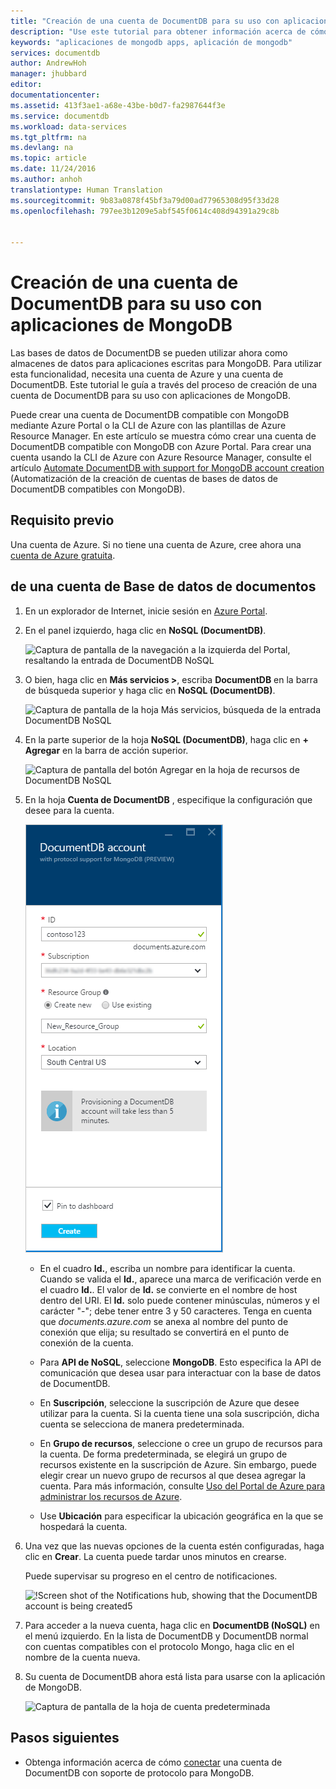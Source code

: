 ```yaml
---
title: "Creación de una cuenta de DocumentDB para su uso con aplicaciones de MongoDB | Microsoft Docs"
description: "Use este tutorial para obtener información acerca de cómo crear una cuenta de DocumentDB con compatibilidad de protocolo para MongoDB, ahora disponible en una versión preliminar."
keywords: "aplicaciones de mongodb apps, aplicación de mongodb"
services: documentdb
author: AndrewHoh
manager: jhubbard
editor: 
documentationcenter: 
ms.assetid: 413f3ae1-a68e-43be-b0d7-fa2987644f3e
ms.service: documentdb
ms.workload: data-services
ms.tgt_pltfrm: na
ms.devlang: na
ms.topic: article
ms.date: 11/24/2016
ms.author: anhoh
translationtype: Human Translation
ms.sourcegitcommit: 9b83a0878f45bf3a79d00ad77965308d95f33d28
ms.openlocfilehash: 797ee3b1209e5abf545f0614c408d94391a29c8b


---
```


# <a name="create-a-documentdb-account-for-use-with-mongodb-apps"></a>Creación de una cuenta de DocumentDB para su uso con aplicaciones de MongoDB
Las bases de datos de DocumentDB se pueden utilizar ahora como almacenes de datos para aplicaciones escritas para MongoDB. Para utilizar esta funcionalidad, necesita una cuenta de Azure y una cuenta de DocumentDB. Este tutorial le guía a través del proceso de creación de una cuenta de DocumentDB para su uso con aplicaciones de MongoDB. 

Puede crear una cuenta de DocumentDB compatible con MongoDB mediante Azure Portal o la CLI de Azure con las plantillas de Azure Resource Manager. En este artículo se muestra cómo crear una cuenta de DocumentDB compatible con MongoDB con Azure Portal. Para crear una cuenta usando la CLI de Azure con Azure Resource Manager, consulte el artículo [Automate DocumentDB with support for MongoDB account creation](documentdb-automation-resource-manager-cli.md#quick-create-documentdb-with-mongodb-api-account) (Automatización de la creación de cuentas de bases de datos de DocumentDB compatibles con MongoDB).

## <a name="prerequisite"></a>Requisito previo
Una cuenta de Azure. Si no tiene una cuenta de Azure, cree ahora una [cuenta de Azure gratuita](https://azure.microsoft.com/free/).
## <a name="create-a-documentdb-account"></a>de una cuenta de Base de datos de documentos

1. En un explorador de Internet, inicie sesión en [Azure Portal](https://portal.azure.com).
2. En el panel izquierdo, haga clic en **NoSQL (DocumentDB)**.

    ![Captura de pantalla de la navegación a la izquierda del Portal, resaltando la entrada de DocumentDB NoSQL](./media/documentdb-create-mongodb-account/portalleftnav.png)

3. O bien, haga clic en **Más servicios >**, escriba **DocumentDB** en la barra de búsqueda superior y haga clic en **NoSQL (DocumentDB)**.

    ![Captura de pantalla de la hoja Más servicios, búsqueda de la entrada DocumentDB NoSQL](./media/documentdb-create-mongodb-account/more-services-search.PNG)

4. En la parte superior de la hoja **NoSQL (DocumentDB)**, haga clic en **+ Agregar** en la barra de acción superior.

    ![Captura de pantalla del botón Agregar en la hoja de recursos de DocumentDB NoSQL](./media/documentdb-create-mongodb-account/add-documentdb-account.png)

5. En la hoja **Cuenta de DocumentDB** , especifique la configuración que desee para la cuenta.

   ![Captura de pantalla del nuevo DocumentDB con soporte de protocolo para la hoja de MongoDB.](./media/documentdb-create-mongodb-account/create-documentdb-mongodb-account.PNG)

    - En el cuadro **Id.**, escriba un nombre para identificar la cuenta.  Cuando se valida el **Id.**, aparece una marca de verificación verde en el cuadro **Id.**. El valor de **Id.** se convierte en el nombre de host dentro del URI. El **Id.** solo puede contener minúsculas, números y el carácter "-"; debe tener entre 3 y 50 caracteres. Tenga en cuenta que *documents.azure.com* se anexa al nombre del punto de conexión que elija; su resultado se convertirá en el punto de conexión de la cuenta.

    - Para **API de NoSQL**, seleccione **MongoDB**. Esto especifica la API de comunicación que desea usar para interactuar con la base de datos de DocumentDB.

    - En **Suscripción**, seleccione la suscripción de Azure que desee utilizar para la cuenta. Si la cuenta tiene una sola suscripción, dicha cuenta se selecciona de manera predeterminada.

    - En **Grupo de recursos**, seleccione o cree un grupo de recursos para la cuenta.  De forma predeterminada, se elegirá un grupo de recursos existente en la suscripción de Azure.  Sin embargo, puede elegir crear un nuevo grupo de recursos al que desea agregar la cuenta. Para más información, consulte [Uso del Portal de Azure para administrar los recursos de Azure](../azure-portal/resource-group-portal.md).

    - Use **Ubicación** para especificar la ubicación geográfica en la que se hospedará la cuenta.

6. Una vez que las nuevas opciones de la cuenta estén configuradas, haga clic en **Crear**.  La cuenta puede tardar unos minutos en crearse.

   Puede supervisar su progreso en el centro de notificaciones.  

   ![!Screen shot of the Notifications hub, showing that the DocumentDB account is being created5](./media/documentdb-create-mongodb-account/create-documentdb-mongodb-deployment-status.png)  

7. Para acceder a la nueva cuenta, haga clic en **DocumentDB (NoSQL)** en el menú izquierdo. En la lista de DocumentDB y DocumentDB normal con cuentas compatibles con el protocolo Mongo, haga clic en el nombre de la cuenta nueva.
8. Su cuenta de DocumentDB ahora está lista para usarse con la aplicación de MongoDB.

   ![Captura de pantalla de la hoja de cuenta predeterminada](./media/documentdb-create-mongodb-account/defaultaccountblade.png)

## <a name="next-steps"></a>Pasos siguientes
* Obtenga información acerca de cómo [conectar](documentdb-connect-mongodb-account.md) una cuenta de DocumentDB con soporte de protocolo para MongoDB.



<!--HONumber=Jan17_HO2-->


